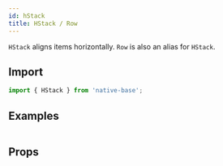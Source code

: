 ```yaml
---
id: hStack
title: HStack / Row
---
```


`HStack` aligns items horizontally. `Row` is also an alias for `HStack`.

## Import

```jsx
import { HStack } from 'native-base';
```

## Examples

```ComponentSnackPlayer path=primitives,HStack,basic.tsx

```

## Props

```ComponentPropTable path=primitives,Stack,HStack.tsx

```
